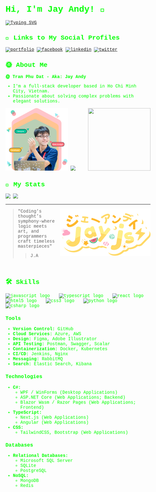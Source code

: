 <div style="background: url('https://www.bolton.ac.uk/assets/Uploads/markus-spiske-iar-afB0QQw-unsplash.jpg'); padding: 20px; border-radius: 8px; color: #00ff00; font-family: 'Courier New', Courier, monospace;">

# Hi, I'm Jay Andy! 👋
[![Typing SVG](https://readme-typing-svg.demolab.com/?lines=Backend+Developer;Frontend+Developer;Data+Analytics;DevOps;Full-Stack+Developer)](https://git.io/typing-svg)

## 🔗 Links to My Social Profiles
[![portfolio](https://img.shields.io/badge/my_portfolio-000?style=for-the-badge&logo=ko-fi&logoColor=white)](https://jayandy.id.vn)
[![facebook](https://img.shields.io/badge/facebook-1DA1F2?style=for-the-badge&logo=facebook&logoColor=white)](https://www.facebook.com/Jayzneverzz/)
[![linkedin](https://img.shields.io/badge/linkedin-0A66C2?style=for-the-badge&logo=linkedin&logoColor=white)](https://www.linkedin.com/in/tran-phu-dat-526a82288/)
[![twitter](https://img.shields.io/badge/twitter-1DA1F2?style=for-the-badge&logo=twitter&logoColor=white)](https://twitter.com/DatTranM4)

## 🌞 About Me
**🌞 Tran Phu Dat - Aka: Jay Andy**

- I'm a full-stack developer based in Ho Chi Minh City, Vietnam.
- Passionate about solving complex problems with elegant solutions.

<kbd>
<img alt="Avatar" src="herobannerpotj.png" height="200" width="200"/>
<img  src="https://github-readme-stats.vercel.app/api/top-langs/?username=trandat1114&theme=radical&show_icons=true&hide_border=false&layout=compact" height="200" />
</kbd>

<kbd align="right">
<img align="right"  height="200" width="200" src="https://github.com/user-attachments/assets/62318c72-790b-48f5-9d7b-16729635ae3e"  />
</kbd>

## 🚀 My Stats
<kbd>
<img src="https://github-readme-stats.vercel.app/api?username=trandat1114&theme=radical&show_icons=true&hide_border=false&count_private=true" height="160" />
<img src="https://github-readme-streak-stats.herokuapp.com/?user=trandat1114&theme=radical&hide_border=false" height="160" />
</kbd>

<hr/>

<img align="right" alt="Logo" src="complete.png" height="150" width="290"/>

> "Coding's thought’s symphony-where logic meets art, and programmers craft timeless masterpieces"
>> J.A

<br clear="both">

## 🛠 Skills
<div align="left">
  <img src="https://cdn.jsdelivr.net/gh/devicons/devicon/icons/javascript/javascript-original.svg" height="30" alt="javascript logo"  />
  <img width="12" />
  <img src="https://cdn.jsdelivr.net/gh/devicons/devicon/icons/typescript/typescript-original.svg" height="30" alt="typescript logo"  />
  <img width="12" />
  <img src="https://cdn.jsdelivr.net/gh/devicons/devicon/icons/react/react-original.svg" height="30" alt="react logo"  />
  <img width="12" />
  <img src="https://cdn.jsdelivr.net/gh/devicons/devicon/icons/html5/html5-original.svg" height="30" alt="html5 logo"  />
  <img width="12" />
  <img src="https://cdn.jsdelivr.net/gh/devicons/devicon/icons/css3/css3-original.svg" height="30" alt="css3 logo"  />
  <img width="12" />
  <img src="https://cdn.jsdelivr.net/gh/devicons/devicon/icons/python/python-original.svg" height="30" alt="python logo"  />
  <img width="12" />
  <img src="https://cdn.jsdelivr.net/gh/devicons/devicon/icons/csharp/csharp-original.svg" height="30" alt="csharp logo"  />
</div>

### Tools
- **Version Control:** GitHub
- **Cloud Services:** Azure, AWS
- **Design:** Figma, Adobe Illustrator
- **API Testing:** Postman, Swagger, Scalar
- **Containerization:** Docker, Kubernetes
- **CI/CD:** Jenkins, Nginx
- **Messaging:** RabbitMQ
- **Search:** Elastic Search, Kibana

### Technologies
- **C#:**
  - WPF / WinForms (Desktop Applications)
  - ASP.NET Core (Web Applications; Backend)
  - Blazor Wasm / Razor Pages (Web Applications; Frontend)
- **TypeScript:**
  - Next.js (Web Applications)
  - Angular (Web Applications)
- **CSS:**
  - TailwindCSS, Bootstrap (Web Applications)

### Databases
- **Relational Databases:**
  - Microsoft SQL Server
  - SQLite
  - PostgreSQL
- **NoSQL:**
  - MongoDB
  - Redis

</div>
